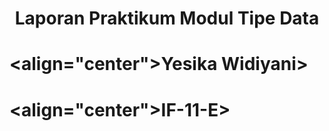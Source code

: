# <h1 align="center">Laporan Praktikum Modul Tipe Data</h1>
# <align="center">Yesika Widiyani>
# <align="center">IF-11-E>
